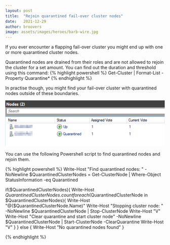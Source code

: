```yaml
---
layout: post
title:  "Rejoin quarantined fail-over cluster nodes"
date:   2021-12-29
author: broovers
image: assets/images/heroes/barb-wire.jpg
---
```


If you ever encounter a flapping fail-over cluster you might end up with one or more quarantined cluster nodes.

Quarantined nodes are drained from their roles and are not allowed to rejoin the cluster for a set amount.
You can find out the duration and threshold using this command:
{% highlight powershell %}
Get-Cluster | Format-List -Property Quarantine*
{% endhighlight %}

In practise though, you might find your fail-over cluster with quarantined nodes outside of these boundaries.

![Fail-over cluster green quarantined node](\assets\images\fail-over-cluster-green-quarantined-node.png)

You can use the following Powershell script to find quarantined nodes and rejoin them.

{% highlight powershell %}
Write-Host "Find quarantined nodes: " -NoNewline
$QuarantinedClusterNodes = Get-ClusterNode | Where-Object StatusInformation -eq Quarantined

if($QuarantinedClusterNodes){
    Write-Host $QuarantinedClusterNodes.count
    foreach($QuarantinedClusterNode in $QuarantinedClusterNodes){
        Write-Host "@($QuarantinedClusterNode.Name)"
        Write-Host "Stopping cluster node: " -NoNewline
        $QuarantinedClusterNode | Stop-ClusterNode
        Write-Host "V"
        Write-Host "Clear quarantine and start cluster node" -NoNewline
        $QuarantinedClusterNode | Start-ClusterNode -ClearQuarantine
        Write-Host "V"
    }
} else {
    Write-Host "No quarantined nodes found"
}

{% endhighlight %}